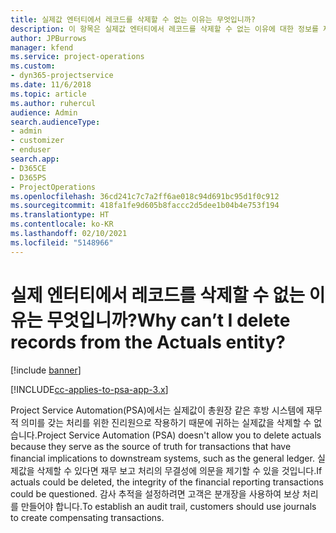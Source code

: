 ```yaml
---
title: 실제값 엔터티에서 레코드를 삭제할 수 없는 이유는 무엇입니까?
description: 이 항목은 실제값 엔터티에서 레코드를 삭제할 수 없는 이유에 대한 정보를 제공합니다.
author: JPBurrows
manager: kfend
ms.service: project-operations
ms.custom:
- dyn365-projectservice
ms.date: 11/6/2018
ms.topic: article
ms.author: ruhercul
audience: Admin
search.audienceType:
- admin
- customizer
- enduser
search.app:
- D365CE
- D365PS
- ProjectOperations
ms.openlocfilehash: 36cd241c7c7a2ff6ae018c94d691bc95d1f0c912
ms.sourcegitcommit: 418fa1fe9d605b8faccc2d5dee1b04b4e753f194
ms.translationtype: HT
ms.contentlocale: ko-KR
ms.lasthandoff: 02/10/2021
ms.locfileid: "5148966"
---
```

# <a name="why-cant-i-delete-records-from-the-actuals-entity"></a><span data-ttu-id="d14af-103">실제 엔터티에서 레코드를 삭제할 수 없는 이유는 무엇입니까?</span><span class="sxs-lookup"><span data-stu-id="d14af-103">Why can’t I delete records from the Actuals entity?</span></span>

[!include [banner](../includes/psa-now-project-operations.md)]

[!INCLUDE[cc-applies-to-psa-app-3.x](../includes/cc-applies-to-psa-app-3x.md)]

<span data-ttu-id="d14af-104">Project Service Automation(PSA)에서는 실제값이 총원장 같은 후방 시스템에 재무적 의미를 갖는 처리를 위한 진리원으로 작용하기 때문에 귀하는 실제값을 삭제할 수 없습니다.</span><span class="sxs-lookup"><span data-stu-id="d14af-104">Project Service Automation (PSA) doesn't allow you to delete actuals because they serve as the source of truth for transactions that have financial implications to downstream systems, such as the general ledger.</span></span> <span data-ttu-id="d14af-105">실제값을 삭제할 수 있다면 재무 보고 처리의 무결성에 의문을 제기할 수 있을 것입니다.</span><span class="sxs-lookup"><span data-stu-id="d14af-105">If actuals could be deleted, the integrity of the financial reporting transactions could be questioned.</span></span> <span data-ttu-id="d14af-106">감사 추적을 설정하려면 고객은 분개장을 사용하여 보상 처리를 만들어야 합니다.</span><span class="sxs-lookup"><span data-stu-id="d14af-106">To establish an audit trail, customers should use journals to create compensating transactions.</span></span>

